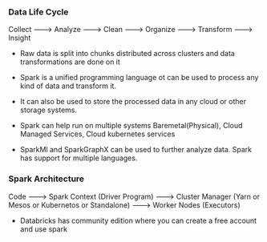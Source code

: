 ### Data Life Cycle

Collect ---> Analyze ---> Clean ---> Organize ---> Transform ---> Insight

* Raw data is split into chunks distributed across clusters and data transformations are done on it

* Spark is a unified programming language ot can be used to process any kind of data and transform it. 

* It can also be used to store the processed data in any cloud or other storage systems.

* Spark can help run on multiple systems Baremetal(Physical), Cloud Managed Services, Cloud kubernetes services

* SparkMl and SparkGraphX can be used to further analyze data. Spark has support for multiple languages.

### Spark Architecture
Code ---> Spark Context (Driver Program) ---> Cluster Manager (Yarn or Mesos or Kubernetos or Standalone)  ---> Worker Nodes (Executors)

* Databricks has community edition where you can create a free account and use spark

